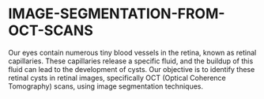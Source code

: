 # IMAGE-SEGMENTATION-FROM-OCT-SCANS

Our eyes contain numerous tiny blood vessels in the retina, known as retinal capillaries. These capillaries release a specific fluid, and the buildup of this fluid can lead to the development of cysts. Our objective is to identify these retinal cysts in retinal images, specifically OCT (Optical Coherence Tomography) scans, using image segmentation techniques.


